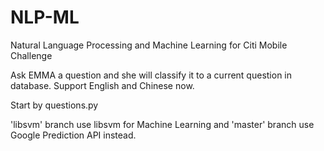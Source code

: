 # NLP-ML
Natural Language Processing and Machine Learning for Citi Mobile Challenge

Ask EMMA a question and she will classify it to a current question in database.
Support English and Chinese now.

Start by questions.py

'libsvm' branch use libsvm for Machine Learning and 'master' branch use Google Prediction API instead.